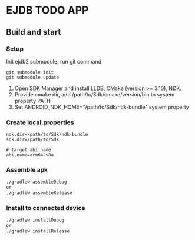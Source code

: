 # EJDB TODO APP

## Build and start

### Setup

Init ejdb2 submodule, run git command
```
git submodule init
git submodule update
```
1. Open SDK Manager and install LLDB, CMake (version >= 3.10), NDK.
2. Provide cmake dir, add /path/to/Sdk/cmake/version/bin to system property PATH
3. Set ANDROID_NDK_HOME="/path/to/Sdk/ndk-bundle" system property

### Create local.properties
```properties
ndk.dir=/path/to/Sdk/ndk-bundle
sdk.dir=/path/to/Sdk

# target abi name
abi.name=arm64-v8a
```

### Assemble apk
```bash
./gradlew assembleDebug
or
./gradlew assembleRelease
```

### Install to connected device
```bash
./gradlew installDebug
or
./gradlew installRelease
```